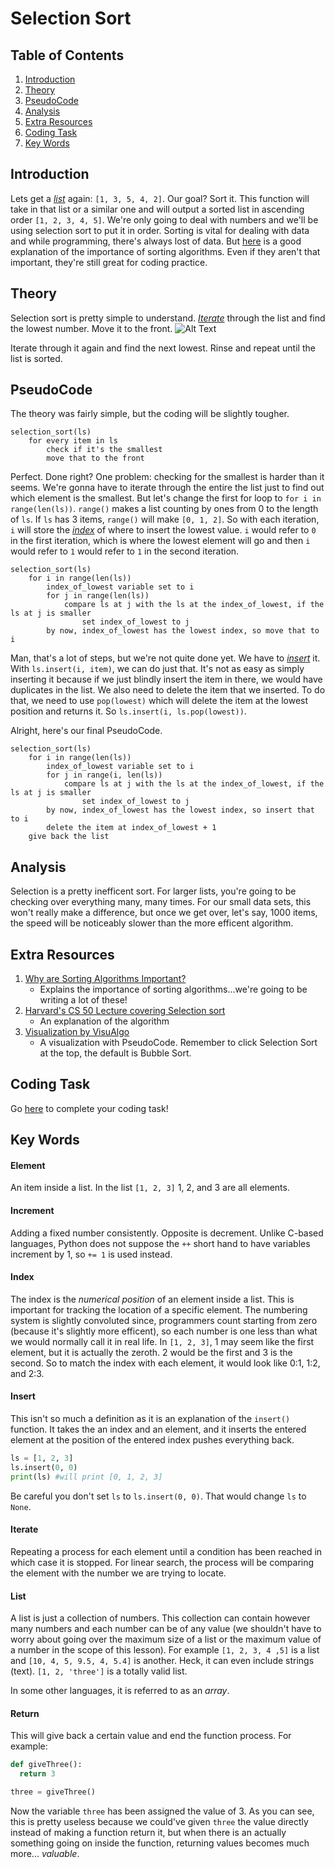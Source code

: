 # Selection Sort

## Table of Contents
1. [Introduction](#introduction "Why the heck is this important?")
2. [Theory](#theory "Alright, how the heck do I do this?")
3. [PseudoCode](#pseudocode "Let's kinda code this!")
4. [Analysis](#analysis "A bit info")
5. [Extra Resources](#extra-resources "Wanna learn more!")
6. [Coding Task](#coding-task "Coding challenge")
7. [Key Words](#key-words "Important terms")

## Introduction
Lets get a [*list*](#list) again: ```[1, 3, 5, 4, 2]```. Our goal? Sort it. This function will take in that list or a similar one and will output a sorted list in ascending order ```[1, 2, 3, 4, 5]```. We're only going to deal with numbers and we'll be using selection sort to put it in order. Sorting is vital for dealing with data and while programming, there's always lost of data. But [here](https://www.crondose.com/2016/07/sorting-algorithms-important/) is a good explanation of the importance of sorting algorithms. Even if they aren't that important, they're still great for coding practice.

## Theory
Selection sort is pretty simple to understand. [*Iterate*](#iterate) through the list and find the lowest number. Move it to the front. 
![Alt Text](https://github.com/haw230/the-anadromi-project/blob/pictures/selection_sort_animation.gif)

Iterate through it again and find the next lowest. Rinse and repeat until the list is sorted.

## PseudoCode
The theory was fairly simple, but the coding will be slightly tougher.
```
selection_sort(ls)
    for every item in ls
        check if it's the smallest
        move that to the front
```
Perfect. Done right? One problem: checking for the smallest is harder than it seems. We're gonna have to iterate through the entire the list just to find out which element is the smallest. But let's change the first for loop to ```for i in range(len(ls))```. ```range()``` makes a list counting by ones from 0 to the length of ```ls```. If ```ls``` has 3 items, ```range()``` will make ```[0, 1, 2]```. So with each iteration, ```i``` will store the [*index*](#index) of where to insert the lowest value. ```i``` would refer to ```0``` in the first iteration, which is where the lowest element will go and then ```i``` would refer to ```1``` would refer to ```1``` in the second iteration.

```
selection_sort(ls)
    for i in range(len(ls))
        index_of_lowest variable set to i
        for j in range(len(ls))
            compare ls at j with the ls at the index_of_lowest, if the ls at j is smaller
                set index_of_lowest to j
        by now, index_of_lowest has the lowest index, so move that to i
```
Man, that's a lot of steps, but we're not quite done yet. We have to [*insert*](insert) it. With ```ls.insert(i, item)```, we can do just that. It's not as easy as simply inserting it because if we just blindly insert the item in there, we would have duplicates in the list. We also need to delete the item that we inserted. To do that, we need to use ```pop(lowest)``` which will delete the item at the lowest position and returns it. So ```ls.insert(i, ls.pop(lowest))```.

Alright, here's our final PseudoCode.
```
selection_sort(ls)
    for i in range(len(ls))
        index_of_lowest variable set to i
        for j in range(i, len(ls))
            compare ls at j with the ls at the index_of_lowest, if the ls at j is smaller
                set index_of_lowest to j
        by now, index_of_lowest has the lowest index, so insert that to i
        delete the item at index_of_lowest + 1
    give back the list
```
## Analysis
Selection is a pretty inefficent sort. For larger lists, you're going to be checking over everything many, many times. For our small data sets, this won't really make a difference, but once we get over, let's say, 1000 items, the speed will be noticeably slower than the more efficent algorithm.

## Extra Resources
1. [Why are Sorting Algorithms Important?](https://www.crondose.com/2016/07/sorting-algorithms-important/)
    * Explains the importance of sorting algorithms...we're going to be writing a lot of these!
2. [Harvard's CS 50 Lecture covering Selection sort](https://youtu.be/jUyQqLvg8Qw?t=27m50s)
    * An explanation of the algorithm
3. [Visualization by VisuAlgo](https://visualgo.net/en/sorting)
    * A visualization with PseudoCode. Remember to click Selection Sort at the top, the default is Bubble Sort.

## Coding Task
Go [here](https://github.com/haw230/selection-sort) to complete your coding task!

## Key Words
#### Element
An item inside a list. In the list ```[1, 2, 3]``` 1, 2, and 3 are all elements.

#### Increment
Adding a fixed number consistently. Opposite is decrement. Unlike C-based languages, Python does not suppose the ```++``` short hand to have variables increment by 1, so ```+= 1``` is used instead.

#### Index
The index is the *numerical position* of an element inside a list. This is important for tracking the location of a specific element. The numbering system is slightly convoluted since, programmers count starting from zero (because it's slightly more efficent), so each number is one less than what we would normally call it in real life. In ```[1, 2, 3]```, 1 may seem like the first element, but it is actually the zeroth. 2 would be the first and 3 is the second. So to match the index with each element, it would look like 0:1, 1:2, and 2:3.

#### Insert
This isn't so much a definition as it is an explanation of the ```insert()``` function. It takes the an index and an element, and it inserts the entered element at the position of the entered index pushes everything back.
```python
ls = [1, 2, 3]
ls.insert(0, 0)
print(ls) #will print [0, 1, 2, 3]
```
Be careful you don't set ```ls``` to ```ls.insert(0, 0)```. That would change ```ls``` to ```None```.

#### Iterate
Repeating a process for each element until a condition has been reached in which case it is stopped. For linear search, the process will be comparing the element with the number we are trying to locate.

#### List
A list is just a collection of numbers. This collection can contain however many numbers and each number can be of any value (we shouldn't have to worry about going over the maximum size of a list or the maximum value of a number in the scope of this lesson). For example ```[1, 2, 3, 4 ,5]``` is a list and ```[10, 4, 5, 9.5, 4, 5.4]``` is another. Heck, it can even include strings (text). ```[1, 2, 'three']``` is a totally valid list. 

In some other languages, it is referred to as an *array*.

#### Return
This will give back a certain value and end the function process. For example:
```python
def giveThree():
  return 3

three = giveThree()
```
Now the variable ```three``` has been assigned the value of 3. As you can see, this is pretty useless because we could've given ```three``` the value directly instead of making a function return it, but when there is an actually something going on inside the function, returning values becomes much more... *valuable*.
